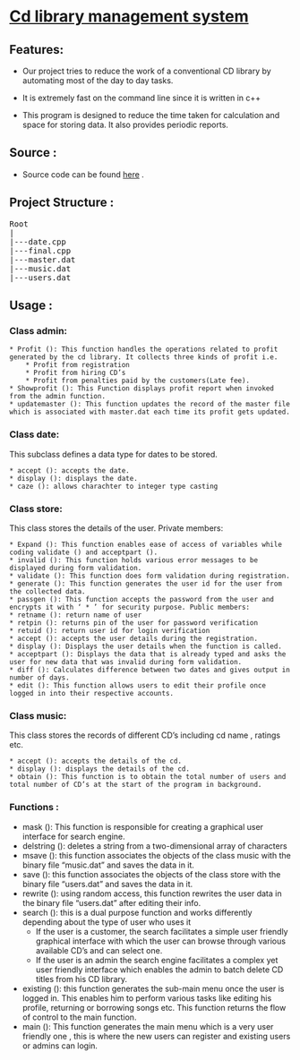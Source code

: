 # [Cd library management system](https://html5boilerplate.com)

## Features:
* Our project tries to reduce the work of a
  conventional CD library by automating
  most of the day to day tasks.

* It is extremely fast on the command line since it is written in c++

* This program is designed to reduce the
  time taken for calculation and space for
  storing data. It also provides periodic
  reports.
  
## Source :

* Source code can be found  [here](https://github.com/h5bp/html5-boilerplate) .

## Project Structure :
<pre>
Root
|
|---date.cpp
|---final.cpp
|---master.dat
|---music.dat
|---users.dat
</pre>
## Usage :

### Class admin:
    * Profit (): This function handles the operations related to profit generated by the cd library. It collects three kinds of profit i.e.
        * Profit from registration
        * Profit from hiring CD’s
        * Profit from penalties paid by the customers(Late fee).
    * Showprofit (): This Function displays profit report when invoked from the admin function.
    * updatemaster (): This function updates the record of the master file which is associated with master.dat each time its profit gets updated.

### Class date:
This subclass defines a data type for dates to be
stored.

    * accept (): accepts the date.
    * display (): displays the date.
    * caze (): allows charachter to integer type casting

### Class store:
This class stores the details of the user.
Private members:

    * Expand (): This function enables ease of access of variables while coding validate () and acceptpart ().
    * invalid (): This function holds various error messages to be displayed during form validation.
    * validate (): This function does form validation during registration.
    * generate (): This function generates the user id for the user from the collected data.
    * passgen (): This function accepts the password from the user and encrypts it with ‘ * ’ for security purpose. Public members:
    * retname (): return name of user
    * retpin (): returns pin of the user for password verification
    * retuid (): return user id for login verification
    * accept (): accepts the user details during the registration.
    * display (): Displays the user details when the function is called.
    * acceptpart (): Displays the data that is already typed and asks the user for new data that was invalid during form validation.
    * diff (): Calculates difference between two dates and gives output in number of days.
    * edit (): This function allows users to edit their profile once logged in into their respective accounts.

### Class music:
    
This class stores the records of different CD’s including cd name , ratings etc.
    
    * accept (): accepts the details of the cd.
    * display (): displays the details of the cd.
    * obtain (): This function is to obtain the total number of users and total number of CD’s at the start of the program in background.
### Functions :

* mask (): This function is responsible for creating a
graphical user interface for search engine.
* delstring (): deletes a string from a two-dimensional
array of characters
* msave (): this function associates the objects of the class
music with the binary file “music.dat” and saves the
data in it.
* save (): this function associates the objects of the class
store with the binary file “users.dat” and saves the data
in it.
* rewrite (): using random access, this function rewrites
the user data in the binary file “users.dat” after editing
their info.
* search (): this is a dual purpose function and works
differently depending about the type of user who uses it
    * If the user is a customer, the search facilitates a simple user friendly graphical interface with which the user can browse through various available CD’s and can select one.
    * If the user is an admin the search engine facilitates a complex yet user friendly interface which enables the admin to batch delete CD titles from his CD library.
* existing (): this function generates the sub-main menu
once the user is logged in. This enables him to perform
various tasks like editing his profile, returning or
borrowing songs etc. This function returns the flow of
control to the main function.
* main (): This function generates the main menu which is
a very user friendly one , this is where the new users can
register and existing users or admins can login.
